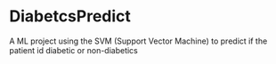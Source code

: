 # DiabetcsPredict
A ML project using the SVM (Support Vector Machine) to predict if the patient id diabetic or non-diabetics
